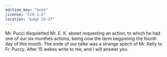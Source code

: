 ```yaml
---
edition_key: "book"
license: "CC0 1.0"
location: "page 26-27"
---
```

Mr. Pucci disquietted Mr. E. K. abowt requesting an
action, to which he had one of our six monthes actions, being
now the term begynning the fourth day of this month. The
ende of our talke was a strange spech of Mr. Kelly to Fr.
Puccy. After 15 wekes write to me, and I will answer you.

